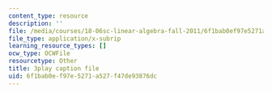 ```yaml
---
content_type: resource
description: ''
file: /media/courses/18-06sc-linear-algebra-fall-2011/6f1bab0ef97e5271a527f47de93876dc_4PnArrxCZLE.vtt
file_type: application/x-subrip
learning_resource_types: []
ocw_type: OCWFile
resourcetype: Other
title: 3play caption file
uid: 6f1bab0e-f97e-5271-a527-f47de93876dc
---
```

